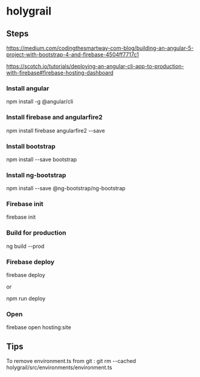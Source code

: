 # holygrail


## Steps 
https://medium.com/codingthesmartway-com-blog/building-an-angular-5-project-with-bootstrap-4-and-firebase-4504ff7717c1

https://scotch.io/tutorials/deploying-an-angular-cli-app-to-production-with-firebase#firebase-hosting-dashboard

### Install angular
npm install -g @angular/cli

### Install firebase and angularfire2
npm install firebase angularfire2 --save

### Install bootstrap
npm install --save bootstrap

### Install ng-bootstrap
npm install --save @ng-bootstrap/ng-bootstrap

### Firebase init
firebase init

### Build for production
ng build --prod

### Firebase deploy
firebase deploy

or

npm run deploy

### Open
firebase open hosting:site

## Tips 

To remove environment.ts from git : 
git rm --cached holygrail/src/environments/environment.ts
